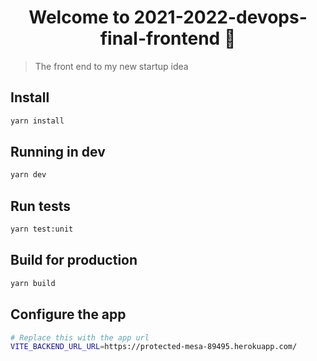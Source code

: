 <h1 align="center">Welcome to 2021-2022-devops-final-frontend 👋</h1>

> The front end to my new startup idea

## Install

```sh
yarn install
```

## Running in dev

```sh
yarn dev
```

## Run tests

```sh
yarn test:unit
```

## Build for production

```sh
yarn build
```

## Configure the app

```sh
# Replace this with the app url
VITE_BACKEND_URL_URL=https://protected-mesa-89495.herokuapp.com/
```
